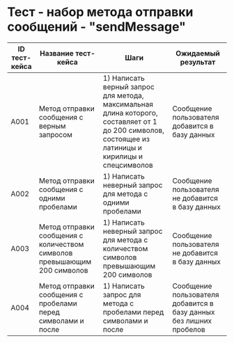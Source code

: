 # Тест - набор метода отправки сообщений - "sendMessage"
| ID тест-кейса | Название тест-кейса | Шаги | Ожидаемый результат |
|-|-|-|-|
| A001 | Метод отправки сообщения с верным запросом | 1) Написать верный запрос для метода, максимальная длина которого, составляет от 1 до 200 символов, состоящее из латиницы и кирилицы и спецсимволов <br> | Сообщение пользователя добавится в базу данных  |
| A002 | Метод отправки сообщения с одними пробелами  | 1) Написать неверный запрос для метода с одними пробелами <br> | Сообщение пользователя не добавится в базу данных  |
| A003 | Метод отправки сообщения с количеством символов превышающим 200 символов  | 1) Написать неверный запрос для метода  с количеством символов превышающим 200 символов  <br> | Сообщение пользователя не добавится в базу данных  |
| A004 | Метод отправки сообщения с пробелами перед символами и после  | 1) Написать запрос для метода с пробелами перед символами и после <br> | Сообщение пользователя добавится в базу данных без лишних пробелов  |

